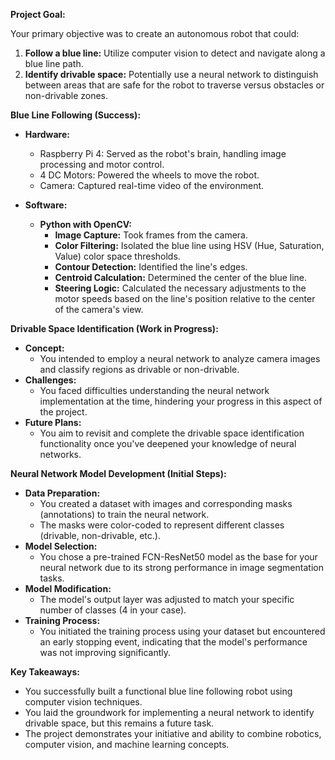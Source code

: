 **Project Goal:**

Your primary objective was to create an autonomous robot that could:

1.  **Follow a blue line:** Utilize computer vision to detect and navigate along a blue line path.
2.  **Identify drivable space:** Potentially use a neural network to distinguish between areas that are safe for the robot to traverse versus obstacles or non-drivable zones.

**Blue Line Following (Success):**

*   **Hardware:**
    *   Raspberry Pi 4: Served as the robot's brain, handling image processing and motor control.
    *   4 DC Motors: Powered the wheels to move the robot.
    *   Camera: Captured real-time video of the environment.

*   **Software:**
    *   **Python with OpenCV:**
        *   **Image Capture:** Took frames from the camera.
        *   **Color Filtering:** Isolated the blue line using HSV (Hue, Saturation, Value) color space thresholds.
        *   **Contour Detection:** Identified the line's edges.
        *   **Centroid Calculation:** Determined the center of the blue line.
        *   **Steering Logic:** Calculated the necessary adjustments to the motor speeds based on the line's position relative to the center of the camera's view.

**Drivable Space Identification (Work in Progress):**

*   **Concept:**
    *   You intended to employ a neural network to analyze camera images and classify regions as drivable or non-drivable.
*   **Challenges:**
    *   You faced difficulties understanding the neural network implementation at the time, hindering your progress in this aspect of the project.
*   **Future Plans:**
    *   You aim to revisit and complete the drivable space identification functionality once you've deepened your knowledge of neural networks.

**Neural Network Model Development (Initial Steps):**

*   **Data Preparation:**
    *   You created a dataset with images and corresponding masks (annotations) to train the neural network.
    *   The masks were color-coded to represent different classes (drivable, non-drivable, etc.).
*   **Model Selection:**
    *   You chose a pre-trained FCN-ResNet50 model as the base for your neural network due to its strong performance in image segmentation tasks.
*   **Model Modification:**
    *   The model's output layer was adjusted to match your specific number of classes (4 in your case).
*   **Training Process:**
    *   You initiated the training process using your dataset but encountered an early stopping event, indicating that the model's performance was not improving significantly.

**Key Takeaways:**

*   You successfully built a functional blue line following robot using computer vision techniques.
*   You laid the groundwork for implementing a neural network to identify drivable space, but this remains a future task.
*   The project demonstrates your initiative and ability to combine robotics, computer vision, and machine learning concepts.

